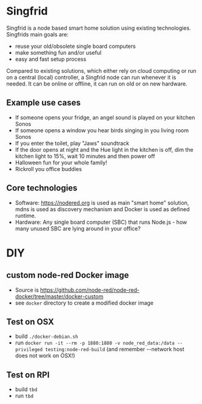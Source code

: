 # Singfrid

Singfrid is a node based smart home solution using existing technologies. Singfrids main goals are:
- reuse your old/obsolete single board computers
- make something fun and/or useful
- easy and fast setup process

Compared to existing solutions, which either rely on cloud computing or run on a central (local) controller, a Singfrid node can run whenever it is needed. It can be online or offline, it can run on old or on new hardware.

## Example use cases

- If someone opens your fridge, an angel sound is played on your kitchen Sonos
- If someone opens a window you hear birds singing in you living room Sonos
- If you enter the toilet, play "Jaws" soundtrack
- If the door opens at night and the Hue light in the kitchen is off, dim the kitchen light to 15%, wait 10 minutes and then power off
- Halloween fun for your whole family!
- Rickroll you office buddies

## Core technologies

- Software: https://nodered.org is used as main "smart home" solution, mdns is used as discovery mechanism and Docker is used as defined runtime.
- Hardware: Any single board computer (SBC) that runs Node.js - how many unused SBC are lying around in your office?

# DIY

## custom node-red Docker image

- Source is https://github.com/node-red/node-red-docker/tree/master/docker-custom
- see `docker` directory to create a modified docker image

## Test on OSX

- build `./docker-debian.sh`
- run `docker run -it --rm -p 1880:1880 -v node_red_data:/data --privileged testing:node-red-build` (and remember --network host does not work on OSX!)

## Test on RPI

- build `tbd`
- run `tbd`
